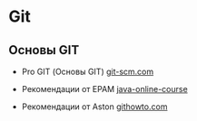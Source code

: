 # Git

## Основы GIT

- Pro GIT (Основы GIT)  [git-scm.com](https://git-scm.com/book/ru/v2)

-  Рекомендации от EPAM  [java-online-course](https://java-online-course.github.io/course/materials/git/git)

-  Рекомендации от Aston  [githowto.com](https://githowto.com/ru)


